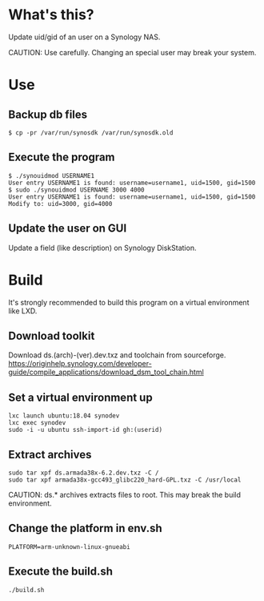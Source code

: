 # What's this?
Update uid/gid of an user on a Synology NAS. 

CAUTION: Use carefully. Changing an special user may break your system.

# Use
## Backup db files
```
$ cp -pr /var/run/synosdk /var/run/synosdk.old
```

## Execute the program
```
$ ./synouidmod USERNAME1
User entry USERNAME1 is found: username=username1, uid=1500, gid=1500
$ sudo ./synouidmod USERNAME 3000 4000
User entry USERNAME1 is found: username=username1, uid=1500, gid=1500
Modify to: uid=3000, gid=4000
```

## Update the user on GUI
Update a field (like description) on Synology DiskStation.

# Build
It's strongly recommended to build this program on a virtual environment like LXD.

## Download toolkit
Download ds.(arch)-(ver).dev.txz and toolchain from sourceforge.
https://originhelp.synology.com/developer-guide/compile_applications/download_dsm_tool_chain.html

## Set a virtual environment up
```
lxc launch ubuntu:18.04 synodev
lxc exec synodev
sudo -i -u ubuntu ssh-import-id gh:(userid)
```

## Extract archives
```
sudo tar xpf ds.armada38x-6.2.dev.txz -C /
sudo tar xpf armada38x-gcc493_glibc220_hard-GPL.txz -C /usr/local
```

CAUTION: ds.* archives extracts files to root. This may break the build environment.

## Change the platform in env.sh
```
PLATFORM=arm-unknown-linux-gnueabi
```

## Execute the build.sh
```
./build.sh
```
